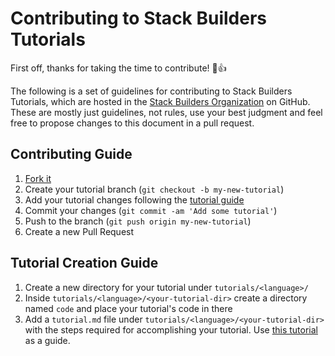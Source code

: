 # Contributing to Stack Builders Tutorials

First off, thanks for taking the time to contribute! :tada::+1:

The following is a set of guidelines for contributing to Stack Builders Tutorials, which are
hosted in the [Stack Builders Organization](https://github.com/stackbuilders) on
GitHub.
These are mostly just guidelines, not rules, use your best judgment and feel free
to propose changes to this document in a pull request.

## Contributing Guide

1. [Fork it](https://github.com/stackbuilders/tutorials/fork)
1. Create your tutorial branch (`git checkout -b my-new-tutorial`)
1. Add your tutorial changes following the [tutorial guide](#tutorial-creation-guide)
1. Commit your changes (`git commit -am 'Add some tutorial'`)
1. Push to the branch (`git push origin my-new-tutorial`)
1. Create a new Pull Request

## Tutorial Creation Guide

1. Create a new directory for your tutorial under `tutorials/<language>/`
1. Inside `tutorials/<language>/<your-tutorial-dir>` create a directory
named `code` and place your tutorial's code in there
1. Add a `tutorial.md` file under `tutorials/<language>/<your-tutorial-dir>`
with the steps required for accomplishing your tutorial. Use
[this tutorial](../tutorials/haskell/csv-encoding-decoding/tutorial.md) as a guide.
